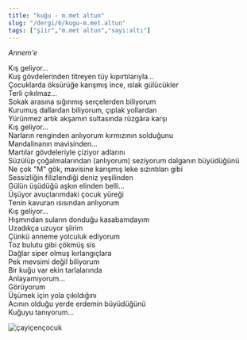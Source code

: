 ```yaml
---
title: "kuğu - m.met altun"
slug: "/dergi/6/kugu-m.met.altun"
tags: ["şiir","m.met altun","sayı:altı"]
---
```

*Annem'e*

Kış geliyor...  
Kuş gövdelerinden titreyen tüy kıpırtılarıyla...  
Çocuklarda öksürüğe karışmış ince, ıslak gülücükler  
Terli çıkılmaz...  
Sokak arasına sığınmış serçelerden biliyorum  
Kurumuş dallardan biliyorum, çıplak yollardan  
Yürünmez artık akşamın sultasında rüzgâra karşı  
Kış geliyor...  
Narların renginden anlıyorum kırmızının solduğunu  
Mandalinanın mavisinden...  
Martılar gövdeleriyle çiziyor adlarını  
Süzülüp çoğalmalarından (anlıyorum) seziyorum dalganın büyüdüğünü  
Ne çok "M" gök, mavisine karışmış leke sızıntıları gibi  
Sessizliğin filizlendiği deniz yeşilinden  
Gülün üşüdüğü aşkın elinden belli...  
Üşüyor avuçlarımdaki çocuk yüreği  
Tenin kavuran ısısından anlıyorum  
Kış geliyor...  
Hışmından suların donduğu kasabamdayım  
Uzadıkça uzuyor şiirim  
Çünkü anneme yolculuk ediyorum  
Toz bulutu gibi çökmüş sis  
Dağlar siper olmuş kırlangıçlara  
Pek mevsimi değil biliyorum  
Bir kuğu var ekin tarlalarında  
Anlayamıyorum...  
Görüyorum  
Üşümek için yola çıkıldığını  
Acının olduğu yerde erdemin büyüdüğünü  
Kuğuyu tanıyorum...

![çayiçençocuk](/img/ky06_06_tayfunisildar.jpg)
